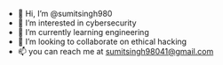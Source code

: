 - 👋 Hi, I’m @sumitsingh980
- 👀 I’m interested in cybersecurity
- 🌱 I’m currently learning engineering
- 💞️ I’m looking to collaborate on ethical hacking
- 📫 you can reach me at sumitsingh98041@gmail.com

<!---
sumitsingh980/sumitsingh980 is a ✨ special ✨ repository because its `README.md` (this file) appears on your GitHub profile.
You can click the Preview link to take a look at your changes.
--->

